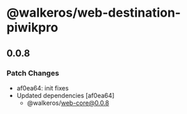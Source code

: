 # @walkeros/web-destination-piwikpro

## 0.0.8

### Patch Changes

- af0ea64: init fixes
- Updated dependencies [af0ea64]
  - @walkeros/web-core@0.0.8
